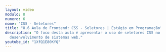 ```yaml
---
layout: video
modulo: 8
numero: 6
nome: "CSS - Seletores"
title: "8.6 Aula de Frontend: CSS - Seletores | Estágio em Programação"
description: "O foco desta aula é apresentar o uso de seletores CSS no
  desenvolvimento de sistemas web."
youtube_id: "1XfQ1E80KYQ"
---
```

